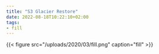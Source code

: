 ```yaml
---
title: "S3 Glacier Restore"
date: 2022-08-18T10:22:10+02:00
tags:
- fill
---
```


<!--more-->
{{< figure src="/uploads/2020/03/fill.png" caption="fill" >}}
